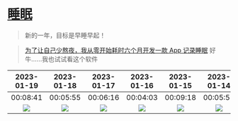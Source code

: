 # [睡眠](https://github.com/noteMay/blog/issues/7)

> 新的一年，目标是早睡早起！

> [为了让自己少熬夜，我从零开始耗时六个月开发一款 App 记录睡眠](https://sspai.com/post/75467)
好牛……我也试试看这个软件

|2023-01-19|2023-01-18|2023-01-17|2023-01-16|2023-01-15|2023-01-14|2023-01-13|2023-01-09|2023-01-08|2023-01-07|
|:---:|:---:|:---:|:---:|:---:|:---:|:---:|:---:|:---:|:---:|
|00:08:41|00:05:55|00:06:16|00:04:03|00:09:18|00:05:58|00:07:48|00:03:14|00:06:46|00:08:39|
|![](https://9852.ru/images/2023/01/25/Screenshot_2023-01-26-01-15-51-941-edit_com.mi.health.jpg)|![](https://9852.ru/images/2023/01/25/Screenshot_2023-01-26-01-15-08-059-edit_com.mi.health.jpg)|![](https://9852.ru/images/2023/01/17/Screenshot_2023-01-17-17-38-25-092_com.mi.health.jpg)|![](https://9852.ru/images/2023/01/17/Screenshot_2023-01-16-13-56-29-376_com.mi.health.jpg)|![](https://9852.ru/images/2023/01/16/Screenshot_2023-01-15-18-14-23-659_com.mi.health.jpg)|![](https://9852.ru/images/2023/01/14/Screenshot_2023-01-14-17-13-16-931_com.mi.health.jpg)|![](https://9852.ru/images/2023/01/14/IMG_20230113_235615.jpg)|![](https://9852.ru/images/2023/01/14/IMG_20230110_032539.jpg)|![](https://9852.ru/images/2023/01/08/IMG_20230108_134019.jpg)|![](https://9852.ru/images/2023/01/14/IMG_20230110_032629.jpg)|